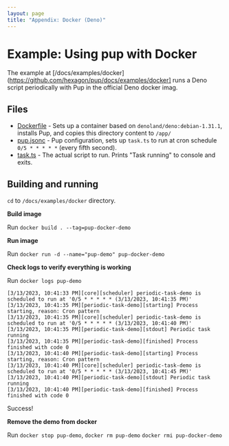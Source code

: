 ```yaml
---
layout: page
title: "Appendix: Docker (Deno)"
---
```


# Example: Using pup with Docker

The example at [/docs/examples/docker](https://github.com/hexagon/pup/docs/examples/docker] runs a Deno script periodically with Pup in the official Deno docker imag.

## Files

- [Dockerfile](./Dockerfile) - Sets up a container based on `denoland/deno:debian-1.31.1`, installs Pup, and copies this directory content to `/app/`
- [pup.jsonc](./pup.jsonc) - Pup configuration, sets up `task.ts` to run at cron schedule `0/5 * * * * *` (every fifth second).
- [task.ts](./task.ts) - The actual script to run. Prints "Task running" to console and exits.

## Building and running

`cd` to `/docs/examples/docker` directory.

**Build image**

Run `docker build . --tag=pup-docker-demo`

**Run image**

Run `docker run -d --name="pup-demo" pup-docker-demo`

**Check logs to verify everything is working**

Run `docker logs pup-demo`

```
[3/13/2023, 10:41:33 PM][core][scheduler] periodic-task-demo is scheduled to run at '0/5 * * * * * (3/13/2023, 10:41:35 PM)'
[3/13/2023, 10:41:35 PM][periodic-task-demo][starting] Process starting, reason: Cron pattern
[3/13/2023, 10:41:35 PM][core][scheduler] periodic-task-demo is scheduled to run at '0/5 * * * * * (3/13/2023, 10:41:40 PM)'
[3/13/2023, 10:41:35 PM][periodic-task-demo][stdout] Periodic task running
[3/13/2023, 10:41:35 PM][periodic-task-demo][finished] Process finished with code 0
[3/13/2023, 10:41:40 PM][periodic-task-demo][starting] Process starting, reason: Cron pattern
[3/13/2023, 10:41:40 PM][core][scheduler] periodic-task-demo is scheduled to run at '0/5 * * * * * (3/13/2023, 10:41:45 PM)'
[3/13/2023, 10:41:40 PM][periodic-task-demo][stdout] Periodic task running
[3/13/2023, 10:41:40 PM][periodic-task-demo][finished] Process finished with code 0
```

Success!

**Remove the demo from docker**

Run `docker stop pup-demo`, `docker rm pup-demo` `docker rmi pup-docker-demo`
